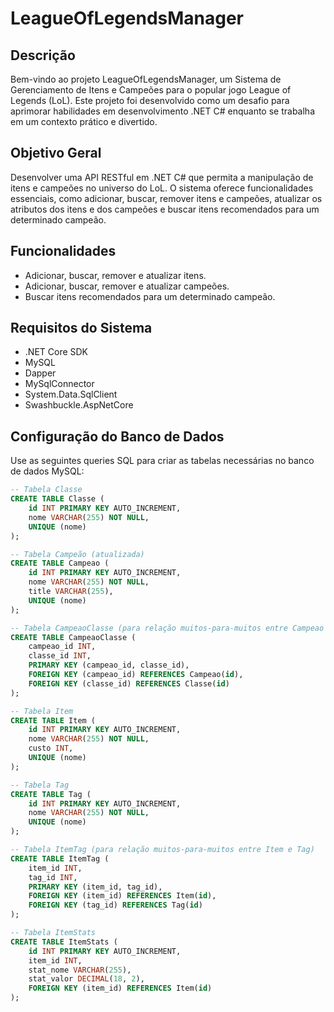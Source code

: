 # LeagueOfLegendsManager

## Descrição
Bem-vindo ao projeto LeagueOfLegendsManager, um Sistema de Gerenciamento de Itens e Campeões para o popular jogo League of Legends (LoL). Este projeto foi desenvolvido como um desafio para aprimorar habilidades em desenvolvimento .NET C# enquanto se trabalha em um contexto prático e divertido.

## Objetivo Geral
Desenvolver uma API RESTful em .NET C# que permita a manipulação de itens e campeões no universo do LoL. O sistema oferece funcionalidades essenciais, como adicionar, buscar, remover itens e campeões, atualizar os atributos dos itens e dos campeões e buscar itens recomendados para um determinado campeão.

## Funcionalidades
- Adicionar, buscar, remover e atualizar itens.
- Adicionar, buscar, remover e atualizar campeões.
- Buscar itens recomendados para um determinado campeão.

## Requisitos do Sistema
- .NET Core SDK
- MySQL
- Dapper
- MySqlConnector
- System.Data.SqlClient
- Swashbuckle.AspNetCore

## Configuração do Banco de Dados
Use as seguintes queries SQL para criar as tabelas necessárias no banco de dados MySQL:

```sql
-- Tabela Classe
CREATE TABLE Classe (
    id INT PRIMARY KEY AUTO_INCREMENT,
    nome VARCHAR(255) NOT NULL,
    UNIQUE (nome)
);

-- Tabela Campeão (atualizada)
CREATE TABLE Campeao (
    id INT PRIMARY KEY AUTO_INCREMENT,
    nome VARCHAR(255) NOT NULL,
    title VARCHAR(255),
    UNIQUE (nome)
);

-- Tabela CampeaoClasse (para relação muitos-para-muitos entre Campeao e Classe)
CREATE TABLE CampeaoClasse (
    campeao_id INT,
    classe_id INT,
    PRIMARY KEY (campeao_id, classe_id),
    FOREIGN KEY (campeao_id) REFERENCES Campeao(id),
    FOREIGN KEY (classe_id) REFERENCES Classe(id)
);

-- Tabela Item
CREATE TABLE Item (
    id INT PRIMARY KEY AUTO_INCREMENT,
    nome VARCHAR(255) NOT NULL,
    custo INT,
    UNIQUE (nome)
);

-- Tabela Tag
CREATE TABLE Tag (
    id INT PRIMARY KEY AUTO_INCREMENT,
    nome VARCHAR(255) NOT NULL,
    UNIQUE (nome)
);

-- Tabela ItemTag (para relação muitos-para-muitos entre Item e Tag)
CREATE TABLE ItemTag (
    item_id INT,
    tag_id INT,
    PRIMARY KEY (item_id, tag_id),
    FOREIGN KEY (item_id) REFERENCES Item(id),
    FOREIGN KEY (tag_id) REFERENCES Tag(id)
);

-- Tabela ItemStats
CREATE TABLE ItemStats (
    id INT PRIMARY KEY AUTO_INCREMENT,
    item_id INT,
    stat_nome VARCHAR(255),
    stat_valor DECIMAL(18, 2),
    FOREIGN KEY (item_id) REFERENCES Item(id)
);
